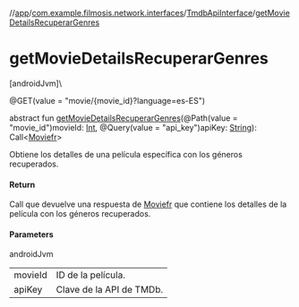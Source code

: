 //[app](../../../index.md)/[com.example.filmosis.network.interfaces](../index.md)/[TmdbApiInterface](index.md)/[getMovieDetailsRecuperarGenres](get-movie-details-recuperar-genres.md)

# getMovieDetailsRecuperarGenres

[androidJvm]\

@GET(value = &quot;movie/{movie_id}?language=es-ES&quot;)

abstract fun [getMovieDetailsRecuperarGenres](get-movie-details-recuperar-genres.md)(@Path(value = &quot;movie_id&quot;)movieId: [Int](https://kotlinlang.org/api/latest/jvm/stdlib/kotlin/-int/index.html), @Query(value = &quot;api_key&quot;)apiKey: [String](https://kotlinlang.org/api/latest/jvm/stdlib/kotlin/-string/index.html)): Call&lt;[Moviefr](../../com.example.filmosis.data.model.tmdb/-moviefr/index.md)&gt;

Obtiene los detalles de una película específica con los géneros recuperados.

#### Return

Call que devuelve una respuesta de [Moviefr](../../com.example.filmosis.data.model.tmdb/-moviefr/index.md) que contiene los detalles de la película con los géneros recuperados.

#### Parameters

androidJvm

| | |
|---|---|
| movieId | ID de la película. |
| apiKey | Clave de la API de TMDb. |
